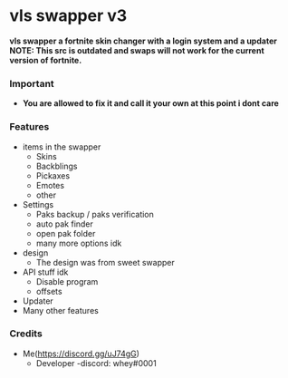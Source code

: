 # vls swapper v3
**vls swapper a fortnite skin changer with a login system and a updater**
**NOTE: This src is outdated and swaps will not work for the current version of fortnite.**

### Important
- **You are allowed to fix it and call it your own at this point i dont care**

### Features

- items in the swapper
    - Skins
    - Backblings
    - Pickaxes
    - Emotes
    - other
- Settings
    - Paks backup / paks verification
    - auto pak finder
    - open pak folder
    - many more options idk
- design
    - The design was  from sweet swapper
- API stuff idk
    - Disable program 
    - offsets
- Updater
- Many other features


### Credits
- Me(https://discord.gg/uJ74gG)
    - Developer 
    -discord: whey#0001
